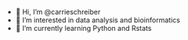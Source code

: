 - 👋 Hi, I’m @carrieschreiber
- 👀 I’m interested in data analysis and bioinformatics 
- 🌱 I’m currently learning Python and Rstats
